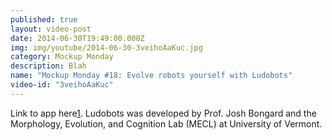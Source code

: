 ```yaml
---
published: true
layout: video-post
date: 2014-06-30T19:49:00.000Z
img: img/youtube/2014-06-30-3veihoAaKuc.jpg
category: Mockup Monday
description: Blah
name: "Mockup Monday #18: Evolve robots yourself with Ludobots"
video-id: "3veihoAaKuc"
---
```

Link to app here[1]. Ludobots was developed by Prof. Josh Bongard and the Morphology, Evolution, and Cognition Lab (MECL) at University of Vermont. 

[1]: http://www.uvm.edu/~ludobots/
